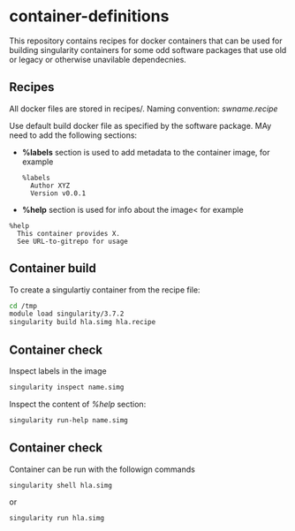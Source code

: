 # container-definitions

This repository contains recipes for docker containers that can be used 
for building singularity containers for some odd software packages that
use old or legacy or otherwise unavilable dependecnies.

## Recipes

All docker files are stored in recipes/. 
Naming convention: _swname.recipe_

Use default build docker file as specified by the software package.
MAy need to add the following sections:

- **%labels** section is used to add metadata to the container image, for example
  ```text
  %labels
    Author XYZ
    Version v0.0.1
  ```
-  **%help** section  is used for info about the image< for example
  ```text
  %help
    This container provides X.
    See URL-to-gitrepo for usage
   ```

## Container build

To create a singulartiy container from the recipe file:

```bash
cd /tmp
module load singularity/3.7.2 
singularity build hla.simg hla.recipe 
```

## Container check

Inspect labels in the image 

```bash
singularity inspect name.simg
```

Inspect the content of _%help_ section:
```bash
singularity run-help name.simg
```
## Container check

Container can be run with the followign commands

```bash
singularity shell hla.simg 
```
or
```bash
singularity run hla.simg 
```
